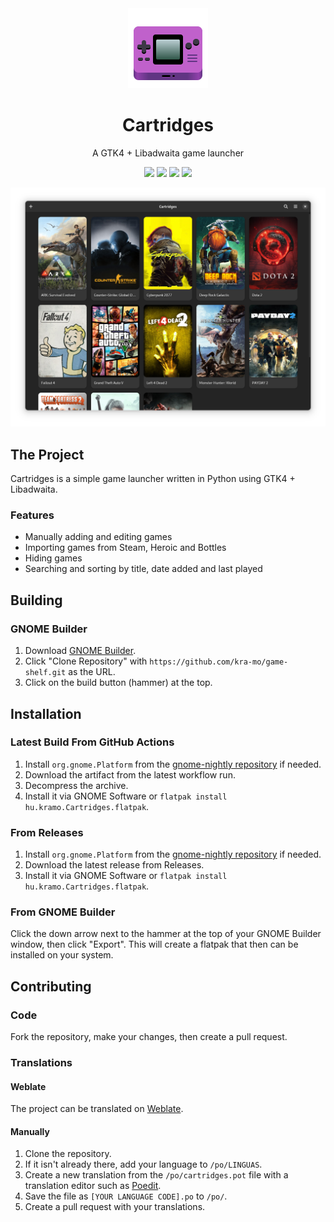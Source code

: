 
<div align="center">
  <img src="data/icons/hicolor/scalable/apps/hu.kramo.Cartridges.svg" width="128" height="128">

  # Cartridges
  A GTK4 + Libadwaita game launcher
  
  <a href="https://github.com/kra-mo/cartridges/graphs/contributors"><img src="https://img.shields.io/github/contributors/kra-mo/cartridges?style=for-the-badge"></a>
  <a href="https://github.com/kra-mo/cartridges/stargazers"><img src="https://img.shields.io/github/stars/kra-mo/cartridges?style=for-the-badge"></a>
  <a href="https://hosted.weblate.org/projects/cartridges/"><img src="https://img.shields.io/weblate/progress/cartridges?style=for-the-badge"></a>
  <a href="https://github.com/kra-mo/cartridges/actions"><img src="https://img.shields.io/github/actions/workflow/status/kra-mo/cartridges/flatpak-builder.yml?style=for-the-badge"></a>

  <img src="data/screenshot.webp">
</div>


## The Project
Cartridges is a simple game launcher written in Python using GTK4 + Libadwaita.
### Features
- Manually adding and editing games
- Importing games from Steam, Heroic and Bottles
- Hiding games
- Searching and sorting by title, date added and last played

## Building

### GNOME Builder

1. Download [GNOME Builder](https://flathub.org/apps/details/org.gnome.Builder).
2. Click "Clone Repository" with `https://github.com/kra-mo/game-shelf.git` as the URL.
3. Click on the build button (hammer) at the top.

## Installation

### Latest Build From GitHub Actions
1. Install `org.gnome.Platform` from the [gnome-nightly repository](https://wiki.gnome.org/Apps/Nightly) if needed.
2. Download the artifact from the latest workflow run.
3. Decompress the archive.
4. Install it via GNOME Software or `flatpak install hu.kramo.Cartridges.flatpak`.

### From Releases
1. Install `org.gnome.Platform` from the [gnome-nightly repository](https://wiki.gnome.org/Apps/Nightly) if needed.
2. Download the latest release from Releases.
3. Install it via GNOME Software or `flatpak install hu.kramo.Cartridges.flatpak`.

### From GNOME Builder
Click the down arrow next to the hammer at the top of your GNOME Builder window, then click "Export". This will create a flatpak that then can be installed on your system.

## Contributing

### Code
Fork the repository, make your changes, then create a pull request. 

### Translations
#### Weblate
The project can be translated on [Weblate](https://hosted.weblate.org/projects/cartridges/).

#### Manually
1. Clone the repository.
2. If it isn't already there, add your language to `/po/LINGUAS`.
3. Create a new translation from the `/po/cartridges.pot` file with a translation editor such as [Poedit](https://poedit.net/).
4. Save the file as `[YOUR LANGUAGE CODE].po` to `/po/`.
5. Create a pull request with your translations.
